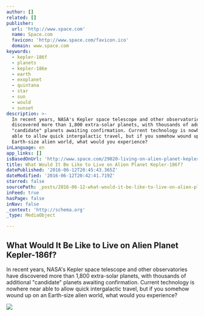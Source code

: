 ```yaml
---
author: []
related: []
publisher:
  url: 'http://www.space.com'
  name: Space.com
  favicon: 'http://www.space.com/favicon.ico'
  domain: www.space.com
keywords:
  - kepler-186f
  - planets
  - kepler-186e
  - earth
  - exoplanet
  - quintana
  - star
  - sun
  - would
  - sunset
description: >-
  In recent years, NASA's Kepler space telescope and other observatories have
  discovered more than 1,800 extra-solar planets, with thousands of additional
  "candidate" planets awaiting confirmation. Current technology is nowhere near
  able to allow quick intergalactic travel, but if you somehow wound up on an
  Earth-size alien world, what would you experience?
inLanguage: en
app_links: []
isBasedOnUrl: 'http://www.space.com/29020-living-on-alien-planet-kepler-186f.html'
title: What Would It Be Like to Live on Alien Planet Kepler-186f?
datePublished: '2016-06-12T20:45:43.365Z'
dateModified: '2016-06-12T20:42:41.719Z'
starred: false
sourcePath: _posts/2016-06-12-what-would-it-be-like-to-live-on-alien-planet-kepler-186f.md
inFeed: true
hasPage: false
inNav: false
_context: 'http://schema.org'
_type: MediaObject

---
```

<article style=""><h1>What Would It Be Like to Live on Alien Planet Kepler-186f?</h1><p>In recent years, NASA's Kepler space telescope and other observatories have discovered more than 1,800 extra-solar planets, with thousands of additional "candidate" planets awaiting confirmation. Current technology is nowhere near able to allow quick intergalactic travel, but if you somehow wound up on an Earth-size alien world, what would you experience?</p><img src="http://www.space.com/images/i/000/046/798/original/kepler-186f-art.jpg?interpolation=lanczos-none&amp;fit=inside|660:*" /></article>